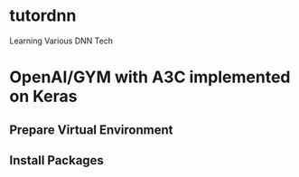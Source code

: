# tutordnn
Learning Various DNN Tech

# OpenAI/GYM with A3C implemented on Keras


## Prepare Virtual Environment


## Install Packages



